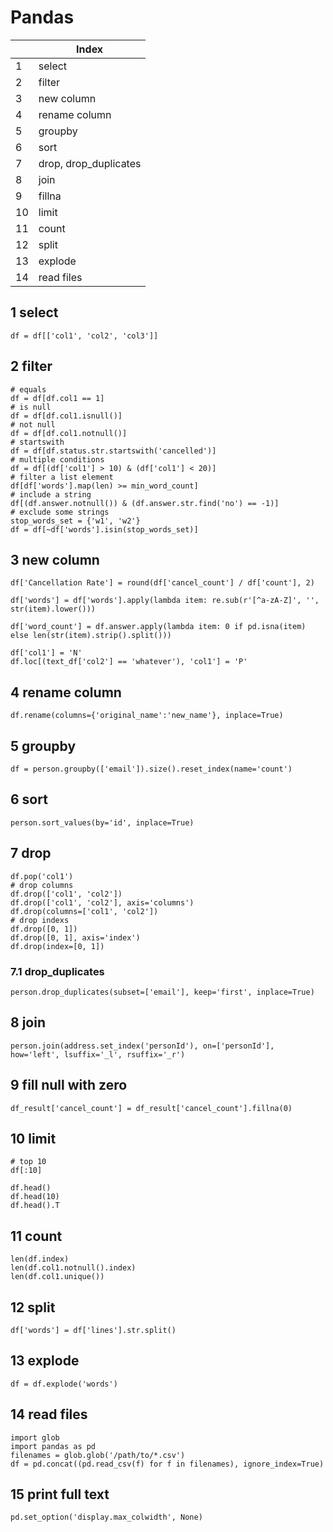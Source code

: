 # Pandas

| |Index|
|---|---|
|1|select|
|2|filter|
|3|new column|
|4|rename column|
|5|groupby|
|6|sort|
|7|drop, drop_duplicates|
|8|join|
|9|fillna|
|10|limit|
|11|count|
|12|split|
|13|explode|
|14|read files|


## 1 select
```
df = df[['col1', 'col2', 'col3']]
```

## 2 filter
```
# equals
df = df[df.col1 == 1]
# is null
df = df[df.col1.isnull()]
# not null
df = df[df.col1.notnull()]
# startswith
df = df[df.status.str.startswith('cancelled')]
# multiple conditions
df = df[(df['col1'] > 10) & (df['col1'] < 20)]
# filter a list element
df[df['words'].map(len) >= min_word_count]
# include a string
df[(df.answer.notnull()) & (df.answer.str.find('no') == -1)]
# exclude some strings
stop_words_set = {'w1', 'w2'}
df = df[~df['words'].isin(stop_words_set)]
```

## 3 new column
```
df['Cancellation Rate'] = round(df['cancel_count'] / df['count'], 2)

df['words'] = df['words'].apply(lambda item: re.sub(r'[^a-zA-Z]', '', str(item).lower()))

df['word_count'] = df.answer.apply(lambda item: 0 if pd.isna(item) else len(str(item).strip().split()))

df['col1'] = 'N'
df.loc[(text_df['col2'] == 'whatever'), 'col1'] = 'P'
```

## 4 rename column
```
df.rename(columns={'original_name':'new_name'}, inplace=True)
```

## 5 groupby
```
df = person.groupby(['email']).size().reset_index(name='count')
```

## 6 sort
```
person.sort_values(by='id', inplace=True)
```

## 7 drop
```
df.pop('col1')
# drop columns
df.drop(['col1', 'col2'])
df.drop(['col1', 'col2'], axis='columns')
df.drop(columns=['col1', 'col2'])
# drop indexs
df.drop([0, 1])
df.drop([0, 1], axis='index')
df.drop(index=[0, 1])
```

### 7.1 drop_duplicates
```
person.drop_duplicates(subset=['email'], keep='first', inplace=True)
```

## 8 join
```
person.join(address.set_index('personId'), on=['personId'], how='left', lsuffix='_l', rsuffix='_r')
```

## 9 fill null with zero
```
df_result['cancel_count'] = df_result['cancel_count'].fillna(0)
```

## 10 limit
```
# top 10
df[:10]

df.head()
df.head(10)
df.head().T
```

## 11 count
```
len(df.index)
len(df.col1.notnull().index)
len(df.col1.unique())
```

## 12 split
```
df['words'] = df['lines'].str.split()
```

## 13 explode
```
df = df.explode('words')
```

## 14 read files
```
import glob
import pandas as pd
filenames = glob.glob('/path/to/*.csv')
df = pd.concat((pd.read_csv(f) for f in filenames), ignore_index=True)
```

## 15 print full text
```
pd.set_option('display.max_colwidth', None)
```

